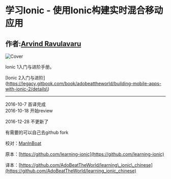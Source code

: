 # 学习Ionic - 使用Ionic构建实时混合移动应用

## 作者:[Arvind Ravulavaru](https://github.com/arvindr21)

![Cover](imgs/cover.png "cover")

Ionic 1入门与进阶手册。

\[Ionic 2入门与进阶\]\(https://legacy.gitbook.com/book/adobeattheworld/building-mobile-apps-with-ionic-2/details\)

---

2016-10-7       首译完成  
2016-10-18      开始review

2016-12-28   不更新了

有需要的可以自己去github fork

校对：[ManInBoat](https://github.com/ManInBoat)

原本：[https://github.com/learning-ionic](https://github.com/learning-ionic)

译本：[https://github.com/AdoBeatTheWorld/learning\_ionic\_chinese](https://github.com/AdoBeatTheWorld/learning_ionic_chinese)

